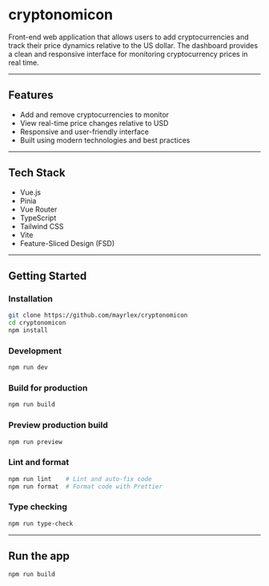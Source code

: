 # cryptonomicon

Front-end web application that allows users to add cryptocurrencies and track their price dynamics relative to the US dollar. The dashboard provides a clean and responsive interface for monitoring cryptocurrency prices in real time.

---

## Features

- Add and remove cryptocurrencies to monitor
- View real-time price changes relative to USD
- Responsive and user-friendly interface
- Built using modern technologies and best practices

---

## Tech Stack
- Vue.js
- Pinia
- Vue Router
- TypeScript
- Tailwind CSS
- Vite
- Feature-Sliced Design (FSD)

---

## Getting Started

### Installation

```bash
git clone https://github.com/mayrlex/cryptonomicon
cd cryptonomicon
npm install
```

### Development

```bash
npm run dev
```

### Build for production

```bash
npm run build
```

### Preview production build

```bash
npm run preview
```

### Lint and format

```bash
npm run lint    # Lint and auto-fix code
npm run format  # Format code with Prettier
```

### Type checking

```bash
npm run type-check
```

---

## Run the app

```bash
npm run build
```